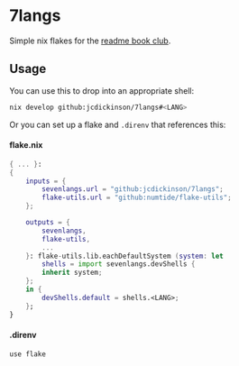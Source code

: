 # 7langs

Simple nix flakes for the [readme book club](https://www.readme.gg/).

## Usage

You can use this to drop into an appropriate shell:

```sh
nix develop github:jcdickinson/7langs#<LANG>
```

Or you can set up a flake and `.direnv` that references this:

#### flake.nix
```nix
{ ... }:
{
    inputs = {
        sevenlangs.url = "github:jcdickinson/7langs";
        flake-utils.url = "github:numtide/flake-utils";
    };

    outputs = {
        sevenlangs,
        flake-utils,
        ...
    }: flake-utils.lib.eachDefaultSystem (system: let
        shells = import sevenlangs.devShells {
        inherit system;
    };
    in {
        devShells.default = shells.<LANG>;
    };
}
```

#### .direnv
```sh
use flake
```


